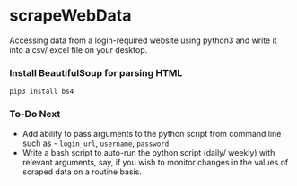 # scrapeWebData
Accessing data from a login-required website using python3 and write it into a csv/ excel file on your desktop.

### Install BeautifulSoup for parsing HTML
`pip3 install bs4`

### To-Do Next
- Add ability to pass arguments to the python script from command line such as - `login_url`, `username`, `password`
- Write a bash script to auto-run the python script (daily/ weekly) with relevant arguments, say, if you wish to monitor changes in the values of scraped data on a routine basis.
